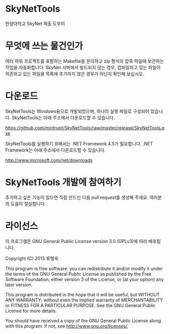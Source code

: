 SkyNetTools
===========

한양대학교 SkyNet 제출 도우미

무엇에 쓰는 물건인가
===============

여러 하위 프로젝트를 포함하는 Makefile을 분리하고 zip 형식의 압축 파일에 보관하는 작업을 자동화합니다.
SkyNet 서버에서 빌드되지 않는 경우, 컴파일하고 있는 파일이 의존하고 있는 파일을 목록에 추가하지 않은 경우가 아닌지 확인해 보십시오.

다운로드
========

SkyNetTools는 Windows용으로 개발되었으며, 하나의 실행 파일로 구성되어 있습니다.
SkyNetTools는 아래 주소에서 다운로드할 수 있습니다.

https://github.com/mintrupt/SkyNetTools/raw/master/release/SkyNetTools.exe

SkyNetTools를 실행하기 위해서는 .NET Framework 4.5가 필요합니다.
.NET Framework는 아래 주소에서 다운로드할 수 있습니다.

http://www.microsoft.com/net/downloads

SkyNetTools 개발에 참여하기
===========
추가하고 싶은 기능이 있으면 직접 만드신 다음 pull request를 생성해 주세요.
여러분의 도움이 절실합니다.

라이선스
=======
이 프로그램은 GNU General Public License version 3.0 (GPLv3)에 따라 배포됩니다.

Copyright (C) 2013 류형욱

This program is free software: you can redistribute it and/or modify it under the terms of the GNU General Public License as published by the Free Software Foundation, either version 3 of the License, or (at your option) any later version.

This program is distributed in the hope that it will be useful, but WITHOUT ANY WARRANTY; without even the implied warranty of MERCHANTABILITY or FITNESS FOR A PARTICULAR PURPOSE. See the GNU General Public License for more details.

You should have received a copy of the GNU General Public License along with this program. If not, see http://www.gnu.org/licenses/.
